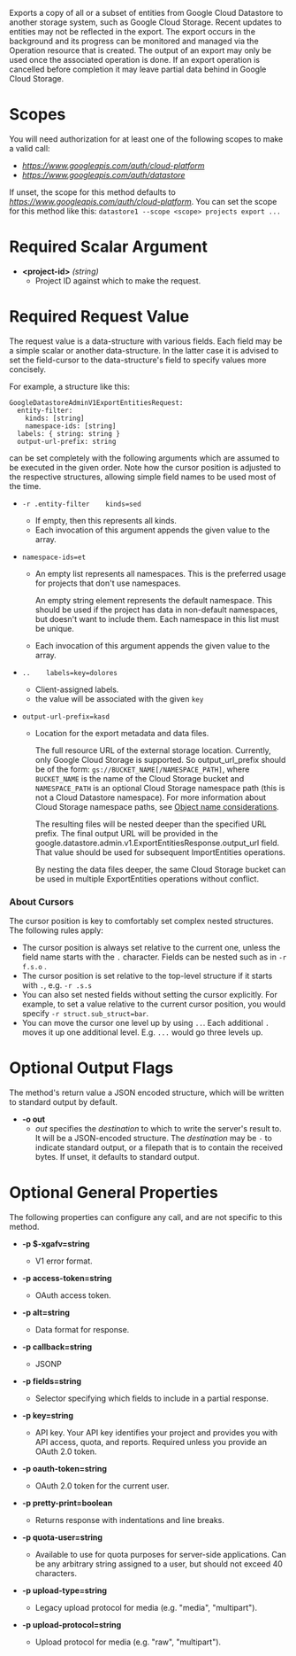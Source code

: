 Exports a copy of all or a subset of entities from Google Cloud Datastore
to another storage system, such as Google Cloud Storage. Recent updates to
entities may not be reflected in the export. The export occurs in the
background and its progress can be monitored and managed via the
Operation resource that is created. The output of an export may only be
used once the associated operation is done. If an export operation is
cancelled before completion it may leave partial data behind in Google
Cloud Storage.
# Scopes

You will need authorization for at least one of the following scopes to make a valid call:

* *https://www.googleapis.com/auth/cloud-platform*
* *https://www.googleapis.com/auth/datastore*

If unset, the scope for this method defaults to *https://www.googleapis.com/auth/cloud-platform*.
You can set the scope for this method like this: `datastore1 --scope <scope> projects export ...`
# Required Scalar Argument
* **&lt;project-id&gt;** *(string)*
    - Project ID against which to make the request.
# Required Request Value

The request value is a data-structure with various fields. Each field may be a simple scalar or another data-structure.
In the latter case it is advised to set the field-cursor to the data-structure's field to specify values more concisely.

For example, a structure like this:
```
GoogleDatastoreAdminV1ExportEntitiesRequest:
  entity-filter:
    kinds: [string]
    namespace-ids: [string]
  labels: { string: string }
  output-url-prefix: string

```

can be set completely with the following arguments which are assumed to be executed in the given order. Note how the cursor position is adjusted to the respective structures, allowing simple field names to be used most of the time.

* `-r .entity-filter    kinds=sed`
    - If empty, then this represents all kinds.
    - Each invocation of this argument appends the given value to the array.
* `namespace-ids=et`
    - An empty list represents all namespaces. This is the preferred
        usage for projects that don&#39;t use namespaces.
        
        An empty string element represents the default namespace. This should be
        used if the project has data in non-default namespaces, but doesn&#39;t want to
        include them.
        Each namespace in this list must be unique.
    - Each invocation of this argument appends the given value to the array.

* `..    labels=key=dolores`
    - Client-assigned labels.
    - the value will be associated with the given `key`
* `output-url-prefix=kasd`
    - Location for the export metadata and data files.
        
        The full resource URL of the external storage location. Currently, only
        Google Cloud Storage is supported. So output_url_prefix should be of the
        form: `gs://BUCKET_NAME[/NAMESPACE_PATH]`, where `BUCKET_NAME` is the
        name of the Cloud Storage bucket and `NAMESPACE_PATH` is an optional Cloud
        Storage namespace path (this is not a Cloud Datastore namespace). For more
        information about Cloud Storage namespace paths, see
        [Object name
        considerations](https://cloud.google.com/storage/docs/naming#object-considerations).
        
        The resulting files will be nested deeper than the specified URL prefix.
        The final output URL will be provided in the
        google.datastore.admin.v1.ExportEntitiesResponse.output_url field. That
        value should be used for subsequent ImportEntities operations.
        
        By nesting the data files deeper, the same Cloud Storage bucket can be used
        in multiple ExportEntities operations without conflict.


### About Cursors

The cursor position is key to comfortably set complex nested structures. The following rules apply:

* The cursor position is always set relative to the current one, unless the field name starts with the `.` character. Fields can be nested such as in `-r f.s.o` .
* The cursor position is set relative to the top-level structure if it starts with `.`, e.g. `-r .s.s`
* You can also set nested fields without setting the cursor explicitly. For example, to set a value relative to the current cursor position, you would specify `-r struct.sub_struct=bar`.
* You can move the cursor one level up by using `..`. Each additional `.` moves it up one additional level. E.g. `...` would go three levels up.


# Optional Output Flags

The method's return value a JSON encoded structure, which will be written to standard output by default.

* **-o out**
    - *out* specifies the *destination* to which to write the server's result to.
      It will be a JSON-encoded structure.
      The *destination* may be `-` to indicate standard output, or a filepath that is to contain the received bytes.
      If unset, it defaults to standard output.
# Optional General Properties

The following properties can configure any call, and are not specific to this method.

* **-p $-xgafv=string**
    - V1 error format.

* **-p access-token=string**
    - OAuth access token.

* **-p alt=string**
    - Data format for response.

* **-p callback=string**
    - JSONP

* **-p fields=string**
    - Selector specifying which fields to include in a partial response.

* **-p key=string**
    - API key. Your API key identifies your project and provides you with API access, quota, and reports. Required unless you provide an OAuth 2.0 token.

* **-p oauth-token=string**
    - OAuth 2.0 token for the current user.

* **-p pretty-print=boolean**
    - Returns response with indentations and line breaks.

* **-p quota-user=string**
    - Available to use for quota purposes for server-side applications. Can be any arbitrary string assigned to a user, but should not exceed 40 characters.

* **-p upload-type=string**
    - Legacy upload protocol for media (e.g. &#34;media&#34;, &#34;multipart&#34;).

* **-p upload-protocol=string**
    - Upload protocol for media (e.g. &#34;raw&#34;, &#34;multipart&#34;).
